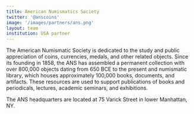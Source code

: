 ```yaml
---
title: American Numismatics Society
twitter: '@anscoins'
image: '/images/partners/ans.png'
layout: team
institution: USA partner
---
```

The American Numismatic Society is dedicated to the study and public appreciation of coins, currencies, medals, and other related objects. Since its founding in 1858, the ANS has assembled a permanent collection with over 800,000 objects dating from 650 BCE to the present and numismatic library, which houses approximately 100,000 books, documents, and artifacts. These resources are used to support publications of books and periodicals, lectures, academic seminars, and exhibitions.

The ANS headquarters are located at 75 Varick Street in lower Manhattan, NY.
